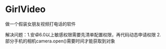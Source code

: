 # GirlVideo

做一个假装女朋友视频打电话的软件

解决问题：1.安卓6.0以上敏感权限需要先清单配置权限，再代码动态申请权限
         2.部分手机的相机camera.open()需要时间才能获取到对象
